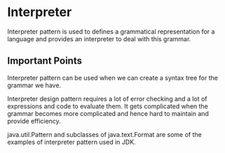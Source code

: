 # Interpreter

Interpreter pattern is used to defines a grammatical representation for a
language and provides an interpreter to deal with this grammar.

## Important Points

Interpreter pattern can be used when we can create a syntax tree for the
grammar we have.

Interpreter design pattern requires a lot of error checking and a lot of
expressions and code to evaluate them. It gets complicated when the grammar
becomes more complicated and hence hard to maintain and provide efficiency.

java.util.Pattern and subclasses of java.text.Format are some of the examples
of interpreter pattern used in JDK.
